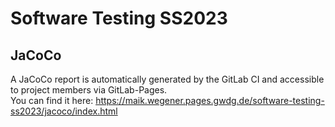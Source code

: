# Software Testing SS2023

## JaCoCo
A JaCoCo report is automatically generated by the GitLab CI and accessible to project members via GitLab-Pages.  
You can find it here: https://maik.wegener.pages.gwdg.de/software-testing-ss2023/jacoco/index.html


